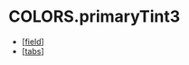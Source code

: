 # COLORS.primaryTint3

- [[field]]
- [[tabs]]

[//begin]: # "Autogenerated link references for markdown compatibility"
[field]: ../../components/field "Field"
[tabs]: ../../components/tabs "tabs"
[//end]: # "Autogenerated link references"